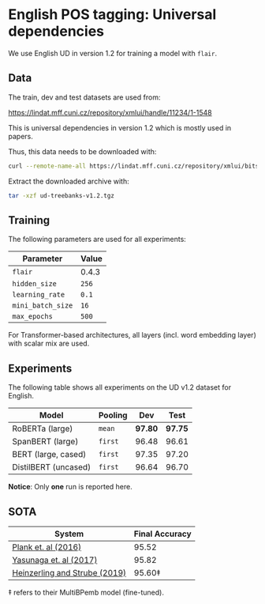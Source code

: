 # English POS tagging: Universal dependencies

We use English UD in version 1.2 for training a model with `flair`.

## Data

The train, dev and test datasets are used from:

<https://lindat.mff.cuni.cz/repository/xmlui/handle/11234/1-1548>

This is universal dependencies in version 1.2 which is mostly used in papers.


Thus, this data needs to be downloaded with:

```bash
curl --remote-name-all https://lindat.mff.cuni.cz/repository/xmlui/bitstream/handle/11234/1-1548{/ud-treebanks-v1.2.tgz}
```

Extract the downloaded archive with:

```bash
tar -xzf ud-treebanks-v1.2.tgz
```

## Training

The following parameters are used for all experiments:

| Parameter              | Value
| ---------------------- | -----
| `flair`                | 0.4.3
| `hidden_size`          | `256`
| `learning_rate`        | `0.1`
| `mini_batch_size`      | `16`
| `max_epochs`           | `500`

For Transformer-based architectures, all layers (incl. word embedding layer)
with scalar mix are used.

## Experiments

The following table shows all experiments on the UD v1.2 dataset for English.

| Model                                      | Pooling      | Dev       | Test
| ------------------------------------------ | ------------ | --------- | ---------
| RoBERTa (large)                            | `mean`       | **97.80** | **97.75**
| SpanBERT (large)                           | `first`      | 96.48     | 96.61
| BERT (large, cased)                        | `first`      | 97.35     | 97.20
| DistilBERT (uncased)                       | `first`      | 96.64     | 96.70

**Notice**: Only **one** run is reported here.

## SOTA

| System                                                            | Final Accuracy
| ----------------------------------------------------------------- | -------------
| [Plank et. al (2016)](https://arxiv.org/abs/1604.05529)           | 95.52
| [Yasunaga et. al (2017)](https://arxiv.org/abs/1711.04903)        | 95.82
| [Heinzerling and Strube (2019)](https://arxiv.org/abs/1906.01569) | 95.60‡

‡ refers to their MultiBPemb model (fine-tuned).
